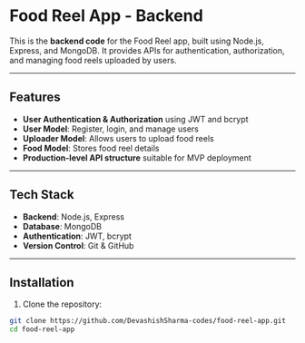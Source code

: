 # Food Reel App - Backend

This is the **backend code** for the Food Reel app, built using Node.js, Express, and MongoDB. It provides APIs for authentication, authorization, and managing food reels uploaded by users.

---

## Features 

- **User Authentication & Authorization** using JWT and bcrypt
- **User Model**: Register, login, and manage users
- **Uploader Model**: Allows users to upload food reels
- **Food Model**: Stores food reel details
- **Production-level API structure** suitable for MVP deployment

---

## Tech Stack

- **Backend**: Node.js, Express
- **Database**: MongoDB
- **Authentication**: JWT, bcrypt
- **Version Control**: Git & GitHub

---

## Installation

1. Clone the repository:

```bash
git clone https://github.com/DevashishSharma-codes/food-reel-app.git
cd food-reel-app
